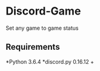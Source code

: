 # Discord-Game
Set any game to game status
## Requirements
*Python			3.6.4
*discord.py 		0.16.12 +

